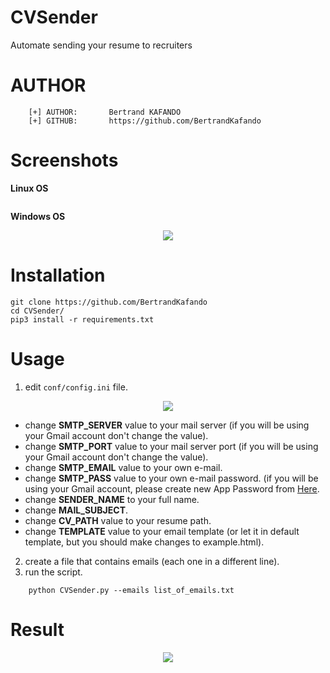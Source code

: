 # CVSender
Automate sending your resume to recruiters

# AUTHOR 
```
    [+] AUTHOR:       Bertrand KAFANDO
    [+] GITHUB:       https://github.com/BertrandKafando
```

# Screenshots
<strong align="center">Linux OS</strong>

<p align="center">
    <img src="">
</p>

<strong align="center">Windows OS</strong>

<p align="center">
    <img src="https://i.ibb.co/TMFTMn3/Capture-d-cran-2021-07-18-152509.png">
</p>

# Installation
```
git clone https://github.com/BertrandKafando
cd CVSender/
pip3 install -r requirements.txt
```

# Usage

1. edit <code>conf/config.ini</code> file.
<p align="center">
    <img src="https://i.ibb.co/nRZbszG/Screenshot-select-area-20210706125503.png">
</p>

- change <strong>SMTP_SERVER</strong> value to your mail server (if you will be using your Gmail account don't change the value).
- change <strong>SMTP_PORT</strong> value to your mail server port (if you will be using your Gmail account don't change the value).
- change <strong>SMTP_EMAIL</strong> value to your own e-mail.
- change <strong>SMTP_PASS</strong> value to your own e-mail password. (if you will be using your Gmail account, please create new App Password from <a href="https://myaccount.google.com/apppasswords">Here</a>.
- change <strong>SENDER_NAME</strong> to your full name.
- change <strong>MAIL_SUBJECT</strong>.
- change <strong>CV_PATH</strong> value to your resume path.
- change <strong>TEMPLATE</strong> value to your email template (or let it in default template, but you should make changes to example.html).

2. create a file that contains emails (each one in a different line).
3. run the script.
```
    python CVSender.py --emails list_of_emails.txt
```

# Result
<p align="center">
    <img src="https://i.ibb.co/BVYpW7W/Capture-d-cran-2021-07-18-153604.png">
</p>
